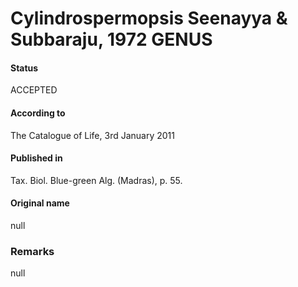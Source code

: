 # Cylindrospermopsis Seenayya & Subbaraju, 1972 GENUS

#### Status
ACCEPTED

#### According to
The Catalogue of Life, 3rd January 2011

#### Published in
Tax. Biol. Blue-green Alg. (Madras), p. 55.

#### Original name
null

### Remarks
null